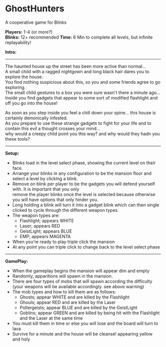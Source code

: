 # GhostHunters

A cooperative game for Blinks  

**Players:** 1-4 (or more?)  
**Blinks:** 12+ recommended
**Time:** 6 Min to complete all levels, but infinite replayability!


**Intro:**
___________________________________________________________________________________________________________________________
The haunted house up the street has been more active than normal...  
A small child with a ragged nightgown and long black hair dares you to explore the house.  
You find nothing suspicious about this, so you and some friends agree to go exploring.  
The small child gestures to a box you were sure wasn't there a minute ago...  
Inside you find gadgets that appear to some sort of modified flashlight and off you go into the house!  

As soon as you step inside you feel a chill down your spine... this house is certainly demonically infested.  
As you prepare to use these strange gadgets to fight for your life and to contain this evil a thought crosses your mind...  
why would a creepy child point you this way? and why would they hadn you these tools?
___________________________________________________________________________________________________________________________

 
 **Setup:**
 
 -  Blinks load in the level select phase, showing the current level on their face.  
 -  Arrange your blinks in any configuration to be the mansion floor and select a level by clicking a blink.  
 -  Remove on blink per player to be the gadgets you will defend yourself with. It is important that you only  
    remove the player blinks once the level is selected because otherwise you will have options that only hinder you.
 -  Long holding a blink will turn it into a gadget blink which can then single clicked to cycle through the different weapon types.    
 -  The weapon types are:
    -  Flashlight; appears WHITE  
    -  Laser; appears RED      
    -  GeistLight; appears BLUE   
    -  EMP; appears MAGENTA    
  -  When you're ready to play triple click the mansion  
  -  At any point you can triple click to change back to the level select phase  
_____________________________________________________________________________________________________________________________
  **GamePlay:**
  -  When the gameplay begins the mansion will appear dim and empty  
  -  Randomly, apparitions will spawn in the mansion.  
  -  There are four types of mobs that will spawn according the difficulty (your weapons will be available accordingly. see above warning)  
  -  The mob types and how to kill them are as follows:  
     -  Ghosts; appear WHITE and are killed by the Flashlight  
     -  Ghouls; appear RED and are killed by the Laser  
     -  Poltergeists; appear BLUE and are killed by the GeistLight  
     -  Goblins; appear GREEN and are killed by being hit with the Flashlight and the Laser at the same time  
  -  You must kill them in time or else you will lose and the board will turn to lava  
  -  Survive for a minute and the house will be cleanse! appearing yellow and holy  

 

